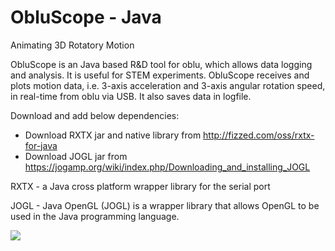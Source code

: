 ObluScope - Java
===================================

Animating 3D Rotatory Motion

ObluScope is an Java based R&D tool for oblu, which allows data logging and analysis. It is useful for STEM experiments. ObluScope receives and plots motion data, i.e. 3-axis acceleration and 3-axis angular rotation speed, in real-time from oblu via USB. It also saves data in logfile.

Download and add below dependencies:
 - Download RXTX jar and native library from http://fizzed.com/oss/rxtx-for-java 
 - Download JOGL jar from https://jogamp.org/wiki/index.php/Downloading_and_installing_JOGL

RXTX - a Java cross platform wrapper library for the serial port

JOGL - Java OpenGL (JOGL) is a wrapper library that allows OpenGL to be used in the Java programming language.

![](https://inertialelements.com/oblu/obluscope-java/obluscope.gif)
